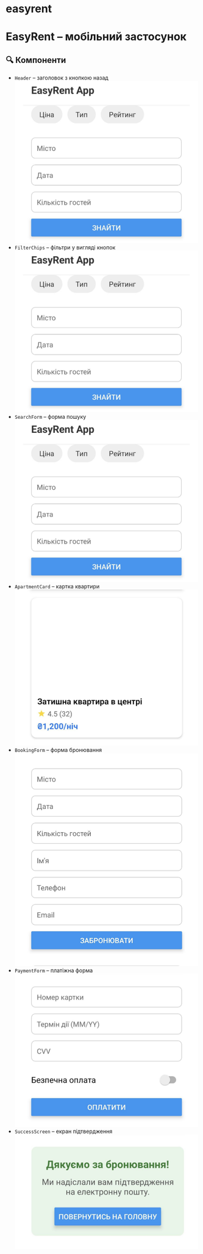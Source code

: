 # easyrent

# EasyRent – мобільний застосунок

## 🔍 Компоненти

- `Header` – заголовок з кнопкою назад
  ![alt text](<img/1 - 3.jpg>)
- `FilterChips` – фільтри у вигляді кнопок
  ![alt text](<img/1 - 3.jpg>)
- `SearchForm` – форма пошуку
  ![alt text](<img/1 - 3.jpg>)
- `ApartmentCard` – картка квартири
  ![alt text](img/4.jpg)
- `BookingForm` – форма бронювання
  ![alt text](img/5.jpg)
- `PaymentForm` – платіжна форма
  ![alt text](img/6.jpg)
- `SuccessScreen` – екран підтвердження
  ![alt text](img/7.jpg)
